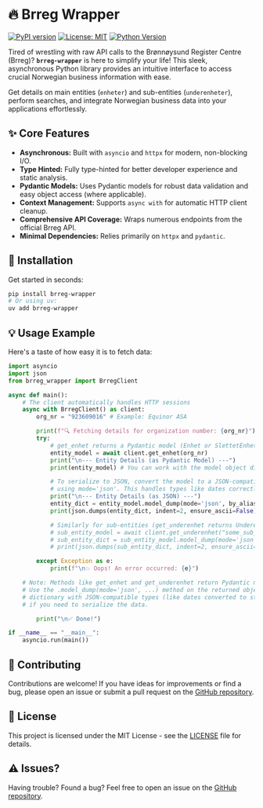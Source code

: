 # 🔥 Brreg Wrapper

[![PyPI version](https://img.shields.io/pypi/v/brreg-wrapper.svg)](https://pypi.org/project/brreg-wrapper/)
[![License: MIT](https://img.shields.io/badge/License-MIT-yellow.svg)](https://opensource.org/licenses/MIT)
[![Python Version](https://img.shields.io/pypi/pyversions/brreg-wrapper.svg)](https://pypi.org/project/brreg-wrapper/)

<!-- Optional: Add build status badge if you set up CI beyond publishing -->
<!-- [![Build Status](https://github.com/sondreal/brreg-wrapper/actions/workflows/your-ci-workflow.yml/badge.svg)](https://github.com/sondreal/brreg-wrapper/actions/workflows/your-ci-workflow.yml) -->

Tired of wrestling with raw API calls to the Brønnøysund Register Centre (Brreg)? **`brreg-wrapper`** is here to simplify your life! This sleek, asynchronous Python library provides an intuitive interface to access crucial Norwegian business information with ease.

Get details on main entities (`enheter`) and sub-entities (`underenheter`), perform searches, and integrate Norwegian business data into your applications effortlessly.

## ✨ Core Features

- **Asynchronous:** Built with `asyncio` and `httpx` for modern, non-blocking I/O.
- **Type Hinted:** Fully type-hinted for better developer experience and static analysis.
- **Pydantic Models:** Uses Pydantic models for robust data validation and easy object access (where applicable).
- **Context Management:** Supports `async with` for automatic HTTP client cleanup.
- **Comprehensive API Coverage:** Wraps numerous endpoints from the official Brreg API.
- **Minimal Dependencies:** Relies primarily on `httpx` and `pydantic`.

## 🚀 Installation

Get started in seconds:

```bash
pip install brreg-wrapper
# Or using uv:
uv add brreg-wrapper
```

## 💡 Usage Example

Here's a taste of how easy it is to fetch data:

```python
import asyncio
import json
from brreg_wrapper import BrregClient

async def main():
    # The client automatically handles HTTP sessions
    async with BrregClient() as client:
        org_nr = "923609016" # Example: Equinor ASA

        print(f"🔍 Fetching details for organization number: {org_nr}")
        try:
            # get_enhet returns a Pydantic model (Enhet or SlettetEnhet)
            entity_model = await client.get_enhet(org_nr)
            print("\n--- Entity Details (as Pydantic Model) ---")
            print(entity_model) # You can work with the model object directly

            # To serialize to JSON, convert the model to a JSON-compatible dictionary first
            # using mode='json'. This handles types like dates correctly.
            print("\n--- Entity Details (as JSON) ---")
            entity_dict = entity_model.model_dump(mode='json', by_alias=True, exclude_none=True)
            print(json.dumps(entity_dict, indent=2, ensure_ascii=False))

            # Similarly for sub-entities (get_underenhet returns Underenhet or SlettetUnderenhet)
            # sub_entity_model = await client.get_underenhet("some_sub_org_nr")
            # sub_entity_dict = sub_entity_model.model_dump(mode='json', by_alias=True, exclude_none=True)
            # print(json.dumps(sub_entity_dict, indent=2, ensure_ascii=False))

        except Exception as e:
            print(f"\n💥 Oops! An error occurred: {e}")

    # Note: Methods like get_enhet and get_underenhet return Pydantic models.
    # Use the .model_dump(mode='json', ...) method on the returned object to get a
    # dictionary with JSON-compatible types (like dates converted to strings)
    # if you need to serialize the data.

        print("\n✅ Done!")

if __name__ == "__main__":
    asyncio.run(main())
```

## 🤝 Contributing

Contributions are welcome! If you have ideas for improvements or find a bug, please open an issue or submit a pull request on the [GitHub repository](https://github.com/sondreal/brreg-wrapper).

## 📜 License

This project is licensed under the MIT License - see the [LICENSE](LICENSE) file for details.

## ⚠️ Issues?

Having trouble? Found a bug? Feel free to open an issue on the [GitHub repository](https://github.com/sondreal/brreg-wrapper/issues).
